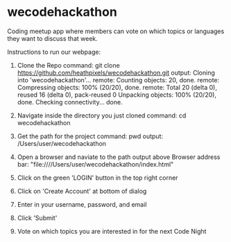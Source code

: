 # wecodehackathon
Coding meetup app where members can vote on which topics or languages they want to discuss that week.

Instructions to run our webpage:

1) Clone the Repo
command: git clone https://github.com/heathpixels/wecodehackathon.git
output:
Cloning into 'wecodehackathon'...
remote: Counting objects: 20, done.
remote: Compressing objects: 100% (20/20), done.
remote: Total 20 (delta 0), reused 16 (delta 0), pack-reused 0
Unpacking objects: 100% (20/20), done.
Checking connectivity... done.

2) Navigate inside the directory you just cloned
command: cd wecodehackathon 

3) Get the path for the project
command: pwd
output: /Users/user/wecodehackathon

4) Open a browser and naviate to the path output above
Browser address bar: "file:////Users/user/wecodehackathon/index.html"

5) Click on the green 'LOGIN' button in the top right corner

6) Click on 'Create Account' at bottom of dialog

7) Enter in your username, password, and email 

8) Click 'Submit'

9) Vote on which topics you are interested in for the next Code Night